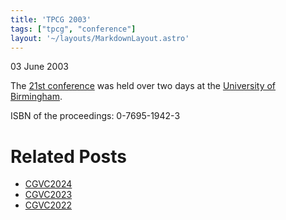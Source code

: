```yaml
---
title: 'TPCG 2003'
tags: ["tpcg", "conference"]
layout: '~/layouts/MarkdownLayout.astro'
---
```


03 June 2003

The [21st conference](http://www.eguk.org.uk/TPCG2003) was held over two days at the [University of Birmingham](https://www.birmingham.ac.uk/).

ISBN of the proceedings: 0-7695-1942-3 

# Related Posts
-  [CGVC2024](CGVC2024)
-  [CGVC2023](CGVC2023)
-  [CGVC2022](CGVC2022)
